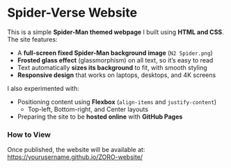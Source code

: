 # Spider-Verse Website

This is a simple **Spider-Man themed webpage** I built using **HTML and CSS**.  
The site features:
- A **full-screen fixed Spider-Man background image** (`N2 Spider.png`)  
- **Frosted glass effect** (glassmorphism) on all text, so it’s easy to read  
- Text automatically **sizes its background** to fit, with smooth styling  
- **Responsive design** that works on laptops, desktops, and 4K screens

I also experimented with:
- Positioning content using **Flexbox** (`align-items` and `justify-content`)  
  - Top-left, Bottom-right, and Center layouts  
- Preparing the site to be **hosted online** with **GitHub Pages**

### How to View
Once published, the website will be available at:  
https://yourusername.github.io/ZORO-website/
